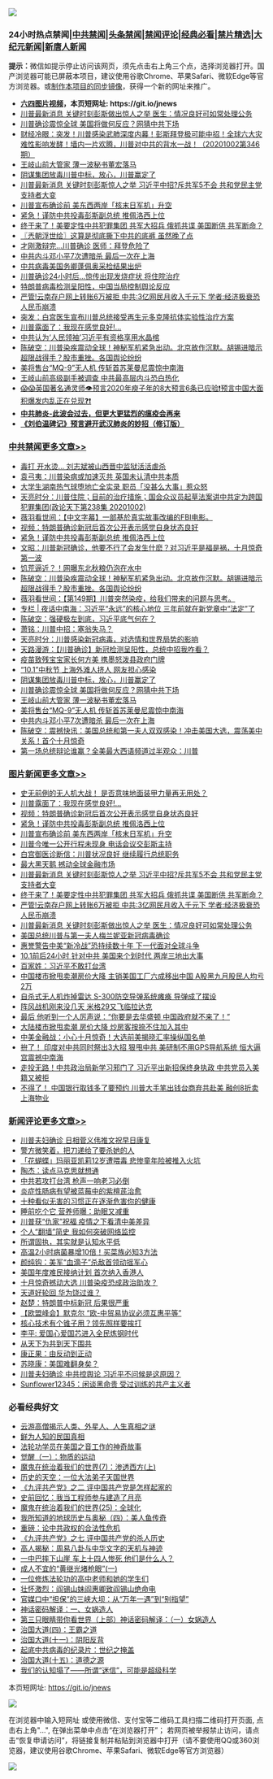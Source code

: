 ![](https://raw.githubusercontent.com/fqnews/bnews/master/64photo/fqnews-qr.jpg)

<div id="tt">
<h3>24小时热点禁闻|<a href="#%E4%B8%AD%E5%85%B1%E7%A6%81%E9%97%BB%E6%9B%B4%E5%A4%9A%E6%96%87%E7%AB%A0">中共禁闻</a>|<a href="#%E5%9B%BE%E7%89%87%E6%96%B0%E9%97%BB%E6%9B%B4%E5%A4%9A%E6%96%87%E7%AB%A0">头条禁闻</a>|<a href="#%E6%96%B0%E9%97%BB%E8%AF%84%E8%AE%BA%E6%9B%B4%E5%A4%9A%E6%96%87%E7%AB%A0">禁闻评论|<a href="#%E5%BF%85%E7%9C%8B%E7%BB%8F%E5%85%B8%E5%A5%BD%E6%96%87">经典必看|<a href="/video.md#%E7%A6%81%E7%89%87%E7%B2%BE%E9%80%89">禁片精选</a>|<a href="https://github.com/fqnews/djy/blob/master/gb/nf1351518.md#1">大纪元新闻</a>|<a href="https://github.com/fqnews/ntdtv/blob/master/gb/prog204.md#1">新唐人新闻</a></h3>
<div><b>提示：</b>微信如提示停止访问该网页，须先点击右上角三个点，选择浏览器打开。国产浏览器可能已屏蔽本项目，建议使用谷歌Chrome、苹果Safari、微软Edge等官方浏览器。或<a href="https://github.com/fqnews/bnews/blob/master/%E5%88%B6%E4%BD%9Cgit%E7%A6%81%E9%97%BB%E9%95%9C%E5%83%8F.md">制作本项目的同步镜像</a>，获得一个新的网址来推广。</div>
<ul>
<li><b><a href="http://d1.bdrive.tk/64.mp4" target="_blank">六四图片视频</a>，本页短网址: https://git.io/jnews</b></li>
<li><a href="/topimagenews/20201002/1406915.md">川普最新消息 关键时刻彭斯做出惊人之举 医生：情况良好可如常处理公务</a></li>
<li><a href="/cbnews/20201002/1407009.md">川普确诊震惊全球 美国将做何反应？网猜中共下场</a></li>
<li><a href="/bannedvideo/20201002/1406944.md">财经冷眼：突发！川普感染武肺深度内幕！彭斯拜登极可能中招！全球六大灾难性影响发酵！墙内一片欢腾，川普对中共的背水一战！（20201002第346期）</a></li>
<li><a href="/cbnews/20201002/1406946.md">王岐山前大管家 薄一波秘书董宏落马</a></li>
<li><a href="/cbnews/20201002/1406985.md">阴谋集团放毒川普中标，放心，川普赢定了</a></li>
<li><a href="/topimagenews/20201002/1407101.md">川普最新消息 关键时刻彭斯惊人之举 习近平中招?斥共军5不会 共和党民主党支持者大变</a></li>
<li><a href="/topimagenews/20201003/1407238.md">川普宣布确诊前 美东西两岸「核末日军机」升空</a></li>
<li><a href="/comments/20201003/1407282.md">紧急！谨防中共投毒彭斯副总统 推佩洛西上位</a></li>
<li><a href="/topimagenews/20201002/1407045.md">终于来了！美要定性中共犯罪集团 共军大招兵 俄抓共谍 美国断供 共军断命？</a></li>
<li><a href="/ssgc/20201003/1407217.md">〖兲朝浮世绘〗这算是彻底撕下中共的底裤 虽然晚了点</a></li>
<li><a href="/cnnews/20201002/1406917.md">才刚激辩完…川普确诊 医师：拜登危险了</a></li>
<li><a href="/cbnews/20201002/1406936.md">中共内斗邓小平7次遭暗杀 最后一次在上海</a></li>
<li><a href="/cnnews/20201002/1407012.md">中共病毒美国务卿蓬佩奥采检结果出炉</a></li>
<li><a href="/cnnews/20201003/1407255.md">川普确诊24小时后…惊传出现发烧症状 将住院治疗</a></li>
<li><a href="/headline/20201002/1407014.md">特朗普病毒检测呈阳性，中国当局控制舆论反应</a></li>
<li><a href="/topimagenews/20201002/1406986.md">严管!云南存户网上转账6万被拒 中共:3亿网民月收入千元下 学者:经济极衰恐人民币崩溃</a></li>
<li><a href="/bannedvideo/20201003/1407231.md">突发：白宫医生宣布川普总统接受再生元多克隆抗体实验性治疗方案</a></li>
<li><a href="/topimagenews/20201003/1407316.md">川普露面了：我现在感觉良好!…</a></li>
<li><a href="/bannedvideo/20201002/1407063.md">中共认为‘人民领袖’习近平有资格享用水晶棺</a></li>
<li><a href="/cbnews/20201003/1407199.md">陈破空：川普染疾震动全球！神秘军机紧急出动。北京故作沉默。胡锡进暗示超限战得手？股市重挫。各国舆论纷纷</a></li>
<li><a href="/cbnews/20201002/1406937.md">美将售台“MQ-9”无人机 传斩首苏莱曼尼震惊中南海</a></li>
<li><a href="/headline/20201002/1407105.md">王岐山前高级副手被调查 中共最高层内斗恐白热化</a></li>
<li><a href="/bannedvideo/20201003/1407312.md">😱😱英国著名通灵师👁️预言2020年瘐子年的8大预言6条已应验❗预言中国大面积爆发内乱正在兑现❓❗</a></li>
<li><b><a href="/comments/20200211/1275071.md" target="_blank">中共肺炎-此波会过去，但更大更猛烈的瘟疫会再来</a></b></li>
<li><b><a href="/comments/20200207/1272816.md" target="_blank">《刘伯温碑记》预言避开武汉肺炎的妙招（修订版）</a></b></li>
</ul>
</div>

<div class="catlist">
<h3><a href="/cbnews/" target="_blank">中共禁闻</a><span><a href="/cbnews/" target="_blank" rel="nofollow">更多文章>></a></span></h3>
<ul>
<li><a href="/cbnews/20201003/1407408.md" target="_blank">毒打 开水烫… 刘志斌被山西晋中监狱活活虐杀</a></li>
<li><a href="/cbnews/20201003/1407392.md" target="_blank">袁弓夷：川普染病或加速灭共 英国未认清中共本质</a></li>
<li><a href="/cbnews/20201003/1407327.md" target="_blank">大学生湖南热气球堕地亡全实录 职员「没甚么大事」惹众怒</a></li>
<li><a href="/cbnews/20201003/1407314.md" target="_blank">天亮时分：川普住院；目前的治疗措施；国会众议员起草法案讲中共定为跨国犯罪集团(政论天下第238集 20201002)</a></li>
<li><a href="/cbnews/20201003/1407313.md" target="_blank">薇羽看世间：【中文字幕】一部基於真实故事改编的FBI电影。</a></li>
<li><a href="/topimagenews/20201003/1407290.md" target="_blank">视频：特朗普确诊新冠后首次公开表示感觉自身状态良好</a></li>
<li><a href="/comments/20201003/1407282.md" target="_blank">紧急！谨防中共投毒彭斯副总统 推佩洛西上位</a></li>
<li><a href="/cbnews/20201003/1407264.md" target="_blank">文昭：川普新冠确诊，他要不行了会发生什麽？对习近平是福是祸，十月惊奇第一波</a></li>
<li><a href="/cbnews/20201003/1407201.md" target="_blank">饥荒逼近？！网曝东北秋粮仍泡在水中</a></li>
<li><a href="/cbnews/20201003/1407199.md" target="_blank">陈破空：川普染疾震动全球！神秘军机紧急出动。北京故作沉默。胡锡进暗示超限战得手？股市重挫。各国舆论纷纷</a></li>
<li><a href="/cbnews/20201003/1407177.md" target="_blank">薇羽看世间：【第149期】川普突然染疫，给我们带来的问题与思考。</a></li>
<li><a href="/cbnews/20201003/1407170.md" target="_blank">专栏 | 夜话中南海：习近平“永远”的核心地位 三年前就在新党章中“法定”了</a></li>
<li><a href="/cbnews/20201003/1407138.md" target="_blank">陈破空：强硬极左到底，习近平底气何在？</a></li>
<li><a href="/cbnews/20201003/1407123.md" target="_blank">萧铭：川普中招：塞翁失马？</a></li>
<li><a href="/cbnews/20201002/1407113.md" target="_blank">天亮时分：川普感染新冠病毒，对选情和世界局势的影响</a></li>
<li><a href="/cbnews/20201002/1407112.md" target="_blank">天路漫游：【川普确诊】新冠检测呈阳性，总统中招我咋看？</a></li>
<li><a href="/cbnews/20201002/1407067.md" target="_blank">疫苗致残宝宝家长何方美 携墨怒泼县政府门牌</a></li>
<li><a href="/cbnews/20201002/1407066.md" target="_blank">“10.1”中秋节 上海外滩人挤人 网友担心感染</a></li>
<li><a href="/cbnews/20201002/1406985.md" target="_blank">阴谋集团放毒川普中标，放心，川普赢定了</a></li>
<li><a href="/cbnews/20201002/1407009.md" target="_blank">川普确诊震惊全球 美国将做何反应？网猜中共下场</a></li>
<li><a href="/cbnews/20201002/1406946.md" target="_blank">王岐山前大管家 薄一波秘书董宏落马</a></li>
<li><a href="/cbnews/20201002/1406937.md" target="_blank">美将售台“MQ-9”无人机 传斩首苏莱曼尼震惊中南海</a></li>
<li><a href="/cbnews/20201002/1406936.md" target="_blank">中共内斗邓小平7次遭暗杀 最后一次在上海</a></li>
<li><a href="/cbnews/20201002/1406920.md" target="_blank">陈破空：震撼快讯：美国总统和第一夫人双双感染！冲击美国大选，震荡美中关系！首个十月惊奇</a></li>
<li><a href="/cbnews/20201002/1406905.md" target="_blank">第一场总统辩论谁赢？全美最大西语频道过半观众：川普</a></li>

</ul>
</div>
<div class="catlist">
<h3><a href="/topimagenews/" target="_blank">图片新闻</a><span><a href="/topimagenews/" target="_blank" rel="nofollow">更多文章>></a></span></h3>
<ul>
<li><a href="/topimagenews/20201003/1407483.md" target="_blank">史无前例的无人机大战！ 是否意味地面装甲力量再无用处？</a></li>
<li><a href="/topimagenews/20201003/1407316.md" target="_blank">川普露面了：我现在感觉良好!…</a></li>
<li><a href="/topimagenews/20201003/1407290.md" target="_blank">视频：特朗普确诊新冠后首次公开表示感觉自身状态良好</a></li>
<li><a href="/comments/20201003/1407282.md" target="_blank">紧急！谨防中共投毒彭斯副总统 推佩洛西上位</a></li>
<li><a href="/topimagenews/20201003/1407238.md" target="_blank">川普宣布确诊前 美东西两岸「核末日军机」升空</a></li>
<li><a href="/topimagenews/20201003/1407223.md" target="_blank">川普今唯一公开行程未现身 电话会议交彭斯主持</a></li>
<li><a href="/topimagenews/20201003/1407179.md" target="_blank">白宫御医诊断信：川普状况良好 继续履行总统职务</a></li>
<li><a href="/topimagenews/20201003/1407178.md" target="_blank">最大黑天鹅 撼动全球金融市场</a></li>
<li><a href="/topimagenews/20201002/1407101.md" target="_blank">川普最新消息 关键时刻彭斯惊人之举 习近平中招?斥共军5不会 共和党民主党支持者大变</a></li>
<li><a href="/topimagenews/20201002/1407045.md" target="_blank">终于来了！美要定性中共犯罪集团 共军大招兵 俄抓共谍 美国断供 共军断命？</a></li>
<li><a href="/topimagenews/20201002/1406986.md" target="_blank">严管!云南存户网上转账6万被拒 中共:3亿网民月收入千元下 学者:经济极衰恐人民币崩溃</a></li>
<li><a href="/topimagenews/20201002/1406915.md" target="_blank">川普最新消息 关键时刻彭斯做出惊人之举 医生：情况良好可如常处理公务</a></li>
<li><a href="/topimagenews/20201002/1406869.md" target="_blank">美国总统川普与第一夫人梅兰妮亚新冠病毒确诊</a></li>
<li><a href="/topimagenews/20201001/1406565.md" target="_blank">惠誉警告中美“新冷战”恐持续数十年 下一代面对全球斗争</a></li>
<li><a href="/topimagenews/20201001/1406564.md" target="_blank">10.1前后24小时 针对中共 美国来个划时代 两岸三地出大事</a></li>
<li><a href="/comments/20201001/1406207.md" target="_blank">百家姓：习近平不敢打台湾</a></li>
<li><a href="/topimagenews/20201001/1406461.md" target="_blank">中国楼市掀甩卖潮房价大降 主销美国工厂六成移出中国 A股黑九月股民人均亏2万</a></li>
<li><a href="/topimagenews/20201001/1406292.md" target="_blank">自杀式无人机炸掉雷达 S-300防空导弹系统瘫痪 导弹成了摆设</a></li>
<li><a href="/topimagenews/20201001/1406206.md" target="_blank">阵风战机刚来没几天 米格29又飞临拉达克</a></li>
<li><a href="/topimagenews/20201001/1406146.md" target="_blank">最后 他听到一个人厉声说：“你要是去华盛顿 中国政府就不来了！”</a></li>
<li><a href="/topimagenews/20201001/1406033.md" target="_blank">大陆楼市掀甩卖潮 房价大降 炒房客按捺不住加入其中</a></li>
<li><a href="/topimagenews/20201001/1406004.md" target="_blank">中美金融战：小心十月惊奇！大选前美揭晓汇率操纵国名单</a></li>
<li><a href="/topimagenews/20200930/1405966.md" target="_blank">拚了！ 印度对中共同时祭出3大招 狠甩中共 美研制不用GPS导航系统 恒大逼宫震撼中南海</a></li>
<li><a href="/topimagenews/20200930/1405907.md" target="_blank">走投无路！中共政治局新学习邪门了 习近平出新招保终身执政 中共党员入美籍又被拒</a></li>
<li><a href="/topimagenews/20200930/1405855.md" target="_blank">不得了！ 中国银行取钱多了要预约 川普大手笔出钱台商弃共赴美 融创8折卖上海物业</a></li>

</ul>
</div>
<div class="catlist">
<h3><a href="/comments/" target="_blank">新闻评论</a><span><a href="/comments/" target="_blank" rel="nofollow">更多文章>></a></span></h3>
<ul>
<li><a href="/comments/20201003/1407467.md" target="_blank">川普夫妇确诊 日相菅义伟推文祝早日康复</a></li>
<li><a href="/comments/20201003/1407437.md" target="_blank">警方微笑着，把刀递给了要杀她的人</a></li>
<li><a href="/comments/20201003/1407433.md" target="_blank">「花蝴蝶」玛丽亚凯莉12岁遭喂毒 悲惨童年险被推入火坑</a></li>
<li><a href="/comments/20201003/1407428.md" target="_blank">陶杰：读点马克思就想通</a></li>
<li><a href="/comments/20201003/1407409.md" target="_blank">中共若攻打台湾 枪声一响老习必倒</a></li>
<li><a href="/comments/20201003/1407406.md" target="_blank">炎症性肠病有望被蓝莓中的紫檀芪治愈</a></li>
<li><a href="/comments/20201003/1407405.md" target="_blank">十种看似无害的习惯正在逐渐危害你的健康</a></li>
<li><a href="/comments/20201003/1407404.md" target="_blank">睡前吃个它 营养师曝：助眠又减重</a></li>
<li><a href="/comments/20201003/1407397.md" target="_blank">川普获“仇家”祝福 疫情之下看清中美差异</a></li>
<li><a href="/comments/20201003/1407396.md" target="_blank">个人“翻墙”简史 我如何突破网络监控</a></li>
<li><a href="/comments/20201003/1407385.md" target="_blank">所谓固执，其实就是认知水平低</a></li>
<li><a href="/comments/20201003/1407384.md" target="_blank">高温2小时病菌暴增10倍！买菜族必知3方法</a></li>
<li><a href="/comments/20201003/1407380.md" target="_blank">颜纯钩：美军“血滴子”杀敌首领动摇军心</a></li>
<li><a href="/comments/20201003/1407359.md" target="_blank">美国年度难民接纳计划 首次纳入香港人</a></li>
<li><a href="/comments/20201003/1407356.md" target="_blank">十月惊奇撼动大选 川普染疫恐成政治助攻？</a></li>
<li><a href="/comments/20201003/1407355.md" target="_blank">天道好轮回 华为饶过谁？</a></li>
<li><a href="/comments/20201003/1407354.md" target="_blank">赵楚：特朗普中标新冠 后果很严重</a></li>
<li><a href="/comments/20201003/1407342.md" target="_blank">【欧盟峰会】默克尔 “欧-中贸易协议必须互惠平等”</a></li>
<li><a href="/comments/20201003/1407336.md" target="_blank">核心技术有个锥子用？领先照样要挨打</a></li>
<li><a href="/comments/20201003/1407335.md" target="_blank">李平: 爱国心爱国芯进入全民炼钢时代</a></li>
<li><a href="/comments/20201003/1407334.md" target="_blank">从天下为共到天下围共</a></li>
<li><a href="/comments/20201003/1407333.md" target="_blank">康正果：由反动到正动</a></li>
<li><a href="/comments/20201003/1407332.md" target="_blank">苏晓康：美国难翻身矣？</a></li>
<li><a href="/comments/20201003/1407323.md" target="_blank">川普夫妇确诊 中共控舆论 习近平不问候是这原因？</a></li>
<li><a href="/comments/20201003/1407318.md" target="_blank">Sunflower12345：闲谈黑命贵 受过训练的共产主义者</a></li>

</ul>
</div>

<div class="catlist">
<h3>必看经典好文</h3>
<ul>
<li><a href="/comments/20200919/82684.md" target="_blank">云游高僧揭示人类、外星人、人生真相之谜</a></li>
<li><a href="/comments/20200926/1403589.md" target="_blank">鲜为人知的民国真相</a></li>
<li><a href="/comments/20200511/1326751.md" target="_blank">法轮功学员在美国之音工作的神奇故事</a></li>
<li><a href="/comments/20200810/1377609.md" target="_blank">觉醒（一）：物质的运动</a></li>
<li><a href="/topimagenews/20180527/948369.md" target="_blank">魔鬼在统治着我们的世界(7)：渗透西方(上)</a></li>
<li><a href="/tculture/20121025/73067.md" target="_blank">历史的天空：一位大法弟子天国世界</a></li>
<li><a href="/bookonline/20131116/201055.md" target="_blank">《九评共产党》之二 评中国共产党是怎样起家的</a></li>
<li><a href="/aomi/history/20141104/323033.md" target="_blank">史前回忆：我当工程师参与建造了月亮</a></li>
<li><a href="/comments/20181017/1014654.md" target="_blank">魔鬼在统治着我们的世界(25)：全球化</a></li>
<li><a href="/tculture/xiulian/20170729/799172.md" target="_blank">我所知道的地球历史与奥秘（四）：美人鱼传奇</a></li>
<li><a href="/comments/20200705/783271.md" target="_blank">重磅：论中共政权的合法性危机</a></li>
<li><a href="/bookonline/20131116/201048.md" target="_blank">《九评共产党》之七 评中国共产党的杀人历史</a></li>
<li><a href="/aomi/history/20170924/831575.md" target="_blank">高人揭秘：周易八卦与中华文字的天机与神迹</a></li>
<li><a href="/cbnews/20200611/1343057.md" target="_blank">一中巴摔下山崖 车上十四人惨死 他们是什么人？</a></li>
<li><a href="/lifebaike/20200527/1334909.md" target="_blank">成人不宜的“黄继光堵枪眼”(一)</a></li>
<li><a href="/cbnews/20200702/1354550.md" target="_blank">一位修炼法轮功的高中老师和她的学生们</a></li>
<li><a href="/cbnews/20200727/1366904.md" target="_blank">壮怀激烈：阎锡山妹阎惠卿致阎锡山绝命电</a></li>
<li><a href="/cbnews/20200624/1349641.md" target="_blank">官媒口中“担保”的三峡大坝：从“万年一遇”到“别指望”</a></li>
<li><a href="/comments/20200609/1342224.md" target="_blank">神话密码解译：一、女娲造人</a></li>
<li><a href="/comments/20200426/1319648.md" target="_blank">第三只眼睛带你看世界（上部）神话密码解译：（一）女娲造人</a></li>
<li><a href="/cbnews/20180310/912637.md" target="_blank">治国大道(四)：王霸之道</a></li>
<li><a href="/cbnews/20180317/915893.md" target="_blank">治国大道(十一)：阴阳反背</a></li>
<li><a href="/comments/20200702/1354076.md" target="_blank">起底中共病毒的纪录片：世纪之掩盖</a></li>
<li><a href="/topimagenews/20180322/917868.md" target="_blank">治国大道(十五)：道德之源</a></li>
<li><a href="/sohnews/20161029/607205.md" target="_blank">我们的认知塌了——所谓“迷信”，可能是超级科学</a></li>

</ul>
</div>

本页短网址: https://git.io/jnews

![](https://raw.githubusercontent.com/fqnews/bnews/master/64photo/fqnews-qr.jpg)

在浏览器中输入短网址 或使用微信、支付宝等二维码工具扫描二维码打开页面, 点击右上角"...", 在弹出菜单中点击“在浏览器打开”； 若网页被举报禁止访问，请点击“恢复申请访问”，将链接复制并粘贴到浏览器中打开（请不要使用QQ或360浏览器，建议使用谷歌Chrome、苹果Safari、微软Edge等官方浏览器）

![](https://raw.githubusercontent.com/fqnews/bnews/master/64photo/wx.jpg)